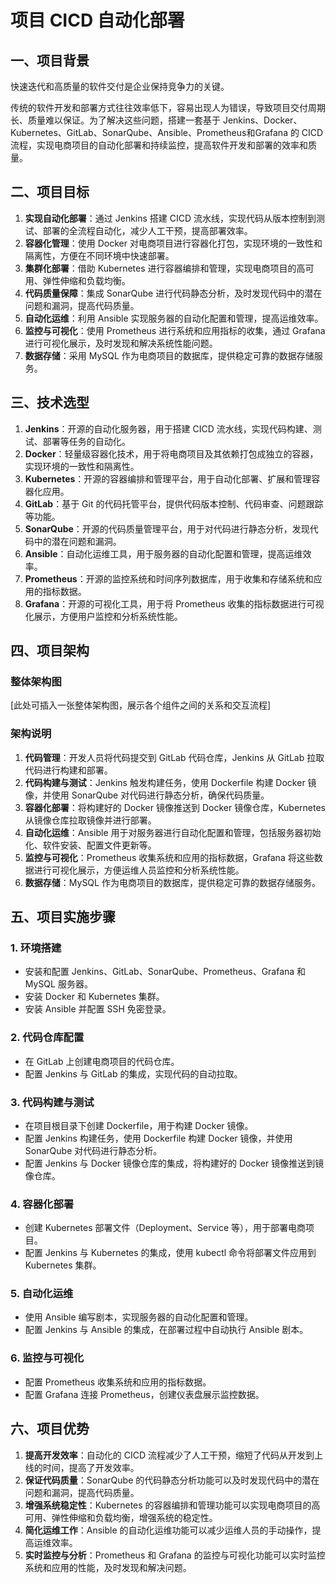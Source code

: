 # 项目 CICD 自动化部署

## 一、项目背景
快速迭代和高质量的软件交付是企业保持竞争力的关键。

传统的软件开发和部署方式往往效率低下，容易出现人为错误，导致项目交付周期长、质量难以保证。为了解决这些问题，搭建一套基于 Jenkins、Docker、Kubernetes、GitLab、SonarQube、Ansible、Prometheus和Grafana  的 CICD 流程，实现电商项目的自动化部署和持续监控，提高软件开发和部署的效率和质量。

## 二、项目目标
1. **实现自动化部署**：通过 Jenkins 搭建 CICD 流水线，实现代码从版本控制到测试、部署的全流程自动化，减少人工干预，提高部署效率。
2. **容器化管理**：使用 Docker 对电商项目进行容器化打包，实现环境的一致性和隔离性，方便在不同环境中快速部署。
3. **集群化部署**：借助 Kubernetes 进行容器编排和管理，实现电商项目的高可用、弹性伸缩和负载均衡。
4. **代码质量保障**：集成 SonarQube 进行代码静态分析，及时发现代码中的潜在问题和漏洞，提高代码质量。
5. **自动化运维**：利用 Ansible 实现服务器的自动化配置和管理，提高运维效率。
6. **监控与可视化**：使用 Prometheus 进行系统和应用指标的收集，通过 Grafana 进行可视化展示，及时发现和解决系统性能问题。
7. **数据存储**：采用 MySQL 作为电商项目的数据库，提供稳定可靠的数据存储服务。

## 三、技术选型
1. **Jenkins**：开源的自动化服务器，用于搭建 CICD 流水线，实现代码构建、测试、部署等任务的自动化。
2. **Docker**：轻量级容器化技术，用于将电商项目及其依赖打包成独立的容器，实现环境的一致性和隔离性。
3. **Kubernetes**：开源的容器编排和管理平台，用于自动化部署、扩展和管理容器化应用。
4. **GitLab**：基于 Git 的代码托管平台，提供代码版本控制、代码审查、问题跟踪等功能。
5. **SonarQube**：开源的代码质量管理平台，用于对代码进行静态分析，发现代码中的潜在问题和漏洞。
6. **Ansible**：自动化运维工具，用于服务器的自动化配置和管理，提高运维效率。
7. **Prometheus**：开源的监控系统和时间序列数据库，用于收集和存储系统和应用的指标数据。
8. **Grafana**：开源的可视化工具，用于将 Prometheus 收集的指标数据进行可视化展示，方便用户监控和分析系统性能。

## 四、项目架构
### 整体架构图
[此处可插入一张整体架构图，展示各个组件之间的关系和交互流程]

### 架构说明
1. **代码管理**：开发人员将代码提交到 GitLab 代码仓库，Jenkins 从 GitLab 拉取代码进行构建和部署。
2. **代码构建与测试**：Jenkins 触发构建任务，使用 Dockerfile 构建 Docker 镜像，并使用 SonarQube 对代码进行静态分析，确保代码质量。
3. **容器化部署**：将构建好的 Docker 镜像推送到 Docker 镜像仓库，Kubernetes 从镜像仓库拉取镜像并进行部署。
4. **自动化运维**：Ansible 用于对服务器进行自动化配置和管理，包括服务器初始化、软件安装、配置文件更新等。
5. **监控与可视化**：Prometheus 收集系统和应用的指标数据，Grafana 将这些数据进行可视化展示，方便运维人员监控和分析系统性能。
6. **数据存储**：MySQL 作为电商项目的数据库，提供稳定可靠的数据存储服务。

## 五、项目实施步骤

### 1. 环境搭建
- 安装和配置 Jenkins、GitLab、SonarQube、Prometheus、Grafana 和 MySQL 服务器。
- 安装 Docker 和 Kubernetes 集群。
- 安装 Ansible 并配置 SSH 免密登录。

### 2. 代码仓库配置
- 在 GitLab 上创建电商项目的代码仓库。
- 配置 Jenkins 与 GitLab 的集成，实现代码的自动拉取。

### 3. 代码构建与测试
- 在项目根目录下创建 Dockerfile，用于构建 Docker 镜像。
- 配置 Jenkins 构建任务，使用 Dockerfile 构建 Docker 镜像，并使用 SonarQube 对代码进行静态分析。
- 配置 Jenkins 与 Docker 镜像仓库的集成，将构建好的 Docker 镜像推送到镜像仓库。

### 4. 容器化部署
- 创建 Kubernetes 部署文件（Deployment、Service 等），用于部署电商项目。
- 配置 Jenkins 与 Kubernetes 的集成，使用 kubectl 命令将部署文件应用到 Kubernetes 集群。

### 5. 自动化运维
- 使用 Ansible 编写剧本，实现服务器的自动化配置和管理。
- 配置 Jenkins 与 Ansible 的集成，在部署过程中自动执行 Ansible 剧本。

### 6. 监控与可视化
- 配置 Prometheus 收集系统和应用的指标数据。
- 配置 Grafana 连接 Prometheus，创建仪表盘展示监控数据。

## 六、项目优势
1. **提高开发效率**：自动化的 CICD 流程减少了人工干预，缩短了代码从开发到上线的时间，提高了开发效率。
2. **保证代码质量**：SonarQube 的代码静态分析功能可以及时发现代码中的潜在问题和漏洞，提高代码质量。
3. **增强系统稳定性**：Kubernetes 的容器编排和管理功能可以实现电商项目的高可用、弹性伸缩和负载均衡，增强系统的稳定性。
4. **简化运维工作**：Ansible 的自动化运维功能可以减少运维人员的手动操作，提高运维效率。
5. **实时监控与分析**：Prometheus 和 Grafana 的监控与可视化功能可以实时监控系统和应用的性能，及时发现和解决问题。
